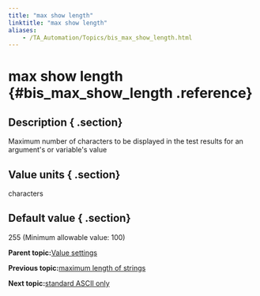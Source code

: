 ```yaml
--- 
title: "max show length"
linktitle: "max show length"
aliases: 
    - /TA_Automation/Topics/bis_max_show_length.html
---
```

# max show length {#bis_max_show_length .reference}

## Description { .section}

Maximum number of characters to be displayed in the test results for an argument's or variable's value

## Value units { .section}

characters

## Default value { .section}

255 \(Minimum allowable value: 100\)

**Parent topic:**[Value settings](../../TA_Automation/Topics/bis_value.html)

**Previous topic:**[maximum length of strings](../../TA_Automation/Topics/bis_maximum_length_of_strings.html)

**Next topic:**[standard ASCII only](../../TA_Automation/Topics/bis_standard_ASCII_only.html)

